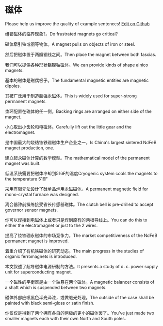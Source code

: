 # 磁体

Please help us improve the quality of example sentences! [Edit on Github](https://github.com/jiyushe/jiyu-example-sentence-source/blob/main/chinese/citi.md)

<p><span class="chinese">组错磁体的临界现象?。</span><span class="english">Do frustrated magnets go critical?</span></p>

<p><span class="chinese">磁体牵引铁或钢等物体。</span><span class="english">A magnet pulls on objects of iron or steel.</span></p>

<p><span class="chinese">然后把磁体置于两瓣铜线之间。</span><span class="english">Then place the magnet between both fascias.</span></p>

<p><span class="chinese">我们可以提供各种形状铝镍钴磁体。</span><span class="english">We can provide kinds of shape alnico magnets.</span></p>

<p><span class="chinese">基本的磁体是磁偶极子。</span><span class="english">The fundamental magnetic entities are magnetic dipoles.</span></p>

<p><span class="chinese">其被广泛用于制造超强永磁体。</span><span class="english">This is widely used for super-strong permanent magnets.</span></p>

<p><span class="chinese">垫环配置在磁体的任一侧。</span><span class="english">Backing rings are arranged on either side of the magnet.</span></p>

<p><span class="chinese">小心取出小齿轮和电磁体。</span><span class="english">Carefully lift out the little gear and the electromagnet.</span></p>

<p><span class="chinese">是中国最大的烧结钕铁硼磁体生产企业之一。</span><span class="english">Is China's largest sintered NdFeB magnet production, one.</span></p>

<p><span class="chinese">建立起永磁体计算的数学模型。</span><span class="english">The mathematical model of the permanent magnet was built.</span></p>

<p><span class="chinese">低温系统需要把磁体冷却到516F的温度</span><span class="english">Cryogenic system cools the magnets to the temperature 516F</span></p>

<p><span class="chinese">采用有限元法设计了硅单晶炉用永磁磁体。</span><span class="english">A permanent magnetic field for mono-crystal furnace was designed.</span></p>

<p><span class="chinese">离合器钟前操练接受省长传感器磁体。</span><span class="english">The clutch bell is pre-drilled to accept governor sensor magnets.</span></p>

<p><span class="chinese">你可以焊接到电磁体上或者只是焊到原有的两根导线上。</span><span class="english">You can do this to either the electromagnet or just to the 2 wires.</span></p>

<p><span class="chinese">提高了钕铁硼永磁体的市场竞争力。</span><span class="english">The market competitiveness of the NdFeB permanent magnet is improved.</span></p>

<p><span class="chinese">着重介绍了有机铁磁体的研究动态。</span><span class="english">The main progress in the studies of organic ferromagnets is introduced.</span></p>

<p><span class="chinese">本文叙述了超导磁体电源研制的方法。</span><span class="english">It presents a study of d. c. power supply unit for superconducting magnet.</span></p>

<p><span class="chinese">一个磁性的平衡器是由一个轴悬在两个磁体。</span><span class="english">A magnetic balancer consists of a shaft which is suspended between two magnets.</span></p>

<p><span class="chinese">磁体外部应喷黑色半光泽漆，或做缎光处理。</span><span class="english">The outside of the case shall be painted with black semi-gloss or satin finish.</span></p>

<p><span class="chinese">你仅仅是得到了两个拥有各自的两极的更小的磁体罢了。</span><span class="english">You’ve just made two smaller magnets each with their own North and South poles.</span></p>

